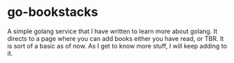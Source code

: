 # go-bookstacks

A simple golang service that I have written to learn more about golang. It directs to a page where you can add books either you have read, or TBR. 
It is sort of a basic as of now. As I get to know more stuff, I will keep adding to it. 
